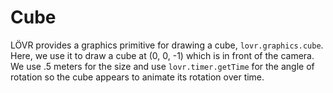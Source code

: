 <!--
author: bjornbytes
code: |
  function lovr.draw()
    lovr.graphics.cube('line', 0, 0, -1, .5, lovr.timer.getTime(), 0, 1, 0)
  end
-->

Cube
===

LÖVR provides a graphics primitive for drawing a cube, `lovr.graphics.cube`.  Here, we use it
to draw a cube at (0, 0, -1) which is in front of the camera.  We use .5 meters for the size and use
`lovr.timer.getTime` for the angle of rotation so the cube appears to animate its rotation over time.
